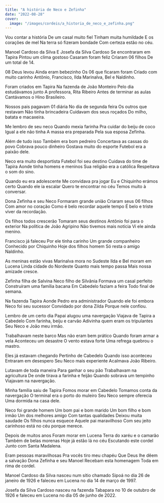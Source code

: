 ```yaml
---
title: "A história de Neco e Zefinha"
date: "2022-08-28"
cover:
  image: "/images/cordeis/a_historia_de_neco_e_zefinha.png"
---
```


Vou contar a história
De um casal muito fiel
Tinham muita humildade
E os corações de mel
Na terra só fizeram bondade
Com certeza estão no céu.

Manoel Cardoso da Silva
E Josefa da Silva Cardoso
Se encontraram em Tapira
Pintou um clima gostoso
Casaram foram feliz
Criaram 06 filhos
De um total de 14.

08 Deus levou
Ainda eram bebezinho
Os 06 que ficaram foram
Criado com muito carinho
Antônio, Francisco, Ilda
Marinalva, Bel e Naldinho.

Foram criados em Tapira
Na fazenda de João Monteiro
Pelo dia estudávamos junto
A professora, Rita Ribeiro
Antes de terminar as aulas
Cantávamos o Hino Brasileiro.

<!-- pagebreak -->

Nossos pais pagavam 01 diária
No dia de segunda feira
Os outros que restavam
Não tinha brincadeira
Cuidavam dos seus roçados
Do milho, batata e macaxeira.

Me lembro de seu neco
Quando mexia farinha
Pra cuidar do beiju de coco
Igual a ele não tinha
A massa era preparada
Pela sua esposa Zefinha.

Além de tudo isso
Também era bom pedreiro
Concertava as cassas do povo
Cobrava pouco dinheiro
Gostava muito do esporte
Futebol era a paixão dele.

Neco era muito desportista
Futebol foi seu destino
Cuidava do time de Tapira
Aonde tinha homens e meninos
Sua religião era a católica
Respeitava o som do sino.

<!-- pagebreak -->

Quando eu era adolescente
Me convidava pra jogar
Eu e Chiquinho erámos certo
Quando ele ia escalar
Quero te encontrar no céu
Temos muito à conversar.

Dona Zefinha  e seu Neco
Formaram grande união
Criaram seus 06 filhos
Com amor no coração
Como é belo recordar aquele tempo
É belo e triste viver da recordação.

Os filhos todos crescerão
Tomaram seus destinos
Antônio foi para o exterior
Na política de João Agripino
Não tivemos mais notícia
Vi ele ainda menino.

Francisco já faleceu
Por ele tinha carinho
Um grande companheiro
Conhecido por Chiquinho
Hoje dos filhos homem
Só resta o amigo Naldinho.

<!-- pagebreak -->

As meninas estão vivas
Marinalva mora no Sudeste
Ilda e Bel moram em Lucena
Linda cidade do Nordeste
Quanto mais tempo passa
Mais nossa amizade cresce.

Zefinha filha de Salvina
Neco filho de Silvânia
Formava um casal perfeito
Construíram uma família bacana
Em Cabedelo faziam a feira
Todo final de semana.

Na fazenda Tapira
Aonde Pedro era administrador
Quando ele foi embora
Neco foi seu sucessor
Convidado por dona Zilda
Porque nele confiou.

Lembro de um certo dia
Papai alugou uma navergação
Viajava de Tapira a Cabedelo
Com farinha, beiju e carvão
Adivinha quem eram os tripulantes
Seu Neco e João meu irmão.

<!-- pagebreak -->

Trabalhavam neste barco
Mas não eram bem prático
Quando foram armar a vela
Aconteceu um desastre
O vento estava  forte
Uma refrega quebrou o mastro.

Eles já estavam chegando
Pertinho de Cabedelo
Quando isso aconteceu
Entraram em desespero
Seu Neco mais experiente
Acalmava João Ribeiro.

Lutavam de toda maneira
Para ganhar o seu pão
Trabalhavam na agricultura
De onde tirava a farinha e feijão
Quando sobrava um tempinho
Viajavam na navergação.

Minha família saiu de Tapira
Fomos morar em Cabedelo
Tomamos conta da navergação
O terminal era o porto do muleiro
Seu Neco sempre oferecia
Uma dormida na casa dele.

<!-- pagebreak -->

Neco foi grande homem
Um bom pai e bom marido
Um bom filho e bom irmão
Um dos melhores amigo
Com tantas qualidades
Deixou muita saudade
Os filhos nunca esquece
Aquele pai maravilhoso
Com seu jeito carinhoso
está no céu porque merece.

Depois de muitos anos
Foram morar em Lucena
Terra do xaréu e o camarão
Também de belas morenas
Hoje já estão lá no céu
Escutando este cordel
Junto com Santa Madalena.

Eram pessoas maravilhosas
Pra vocês tiro meu chapéu
Que Deus lhe dêem a salvação
Dona Zefinha e seu Manoel
Recebam esta homenagem
Toda em rima de cordel.

<!-- pagebreak -->

Manoel Cardoso da Silva nasceu num sítio chamado Sipoá no dia 26 de janeiro de 1926 e faleceu em Lucena no dia 14 de março de 1997.

Josefa da Silva Cardoso nasceu na fazenda Tabapara no 10 de outubro de 1926 e faleceu em Lucena no dia 05 de junho de 2022.
